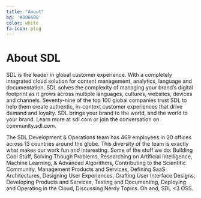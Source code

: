 ```yaml
---
title: "About"
bg: '#006600'
color: white
fa-icon: plug
---
```


# About SDL
SDL is the leader in global customer experience. With a completely integrated cloud solution for content management, analytics, language and documentation, SDL solves the complexity of managing your brand’s digital footprint as it grows across multiple languages, cultures, websites, devices and channels. Seventy-nine of the top 100 global companies trust SDL to help them create authentic, in-context customer experiences that drive demand and loyalty. SDL brings your brand to the world, and the world to your brand. Learn more at sdl.com or join the conversation on community.sdl.com.

The SDL Development & Operations team has 469 employees in 20 offices across 13 countries around the globe. This diversity of the team is exactly what makes our work fun and interesting. Some of the stuff we do: Building Cool Stuff, Solving Though Problems, Researching on Artificial Intelligence, Machine Learning, & Advanced Algorithms, Contributing to the Scientific Community, Management Products and Services, Defining SaaS Architectures, Designing User Experiences, Crafting User Interface Designs, Developing Products and Services, Testing and Documenting, Deploying and Operating in the Cloud, Discussing Nerdy Topics. Oh and, SDL <3 OSS.